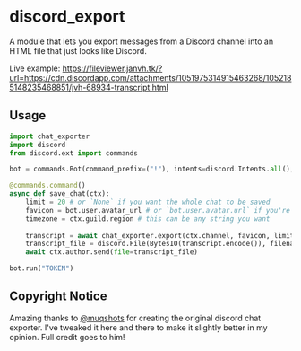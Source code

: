 # discord_export
A module that lets you export messages from a Discord channel into an HTML file that just looks like Discord.

Live example: https://fileviewer.janvh.tk/?url=https://cdn.discordapp.com/attachments/1051975314915463268/1052185148235468851/jvh-68934-transcript.html

## Usage
```py
import chat_exporter
import discord
from discord.ext import commands

bot = commands.Bot(command_prefix=("!"), intents=discord.Intents.all(), case_insensitive=True)

@commands.command()
async def save_chat(ctx):
    limit = 20 # or `None` if you want the whole chat to be saved
    favicon = bot.user.avatar_url # or `bot.user.avatar.url` if you're using discord.py>2.0
    timezone = ctx.guild.region # this can be any string you want
    
    transcript = await chat_exporter.export(ctx.channel, favicon, limit, timezone)
    transcript_file = discord.File(BytesIO(transcript.encode()), filename=f"{ctx.channel.name}-transcript.html")
    await ctx.author.send(file=transcript_file)

bot.run("TOKEN")
```

## Copyright Notice
Amazing thanks to [@muqshots](https://github.com/muqshots) for creating the original discord chat exporter. I've tweaked it here and there to make it slightly better in my opinion. Full credit goes to him!
